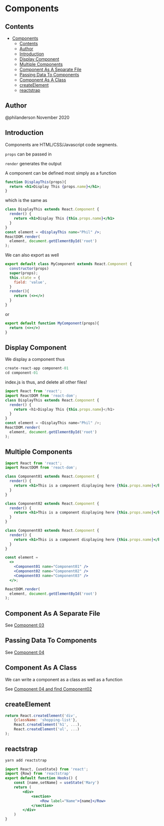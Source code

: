 # Components

## Contents

- [Components](#components)
  - [Contents](#contents)
  - [Author](#author)
  - [Introduction](#introduction)
  - [Display Component](#display-component)
  - [Multiple Components](#multiple-components)
  - [Component As A Separate File](#component-as-a-separate-file)
  - [Passing Data To Components](#passing-data-to-components)
  - [Component As A Class](#component-as-a-class)
  - [createElement](#createelement)
  - [reactstrap](#reactstrap)

## Author

@philanderson 
November 2020

## Introduction

Components are HTML/CSS/Javascript code segments.

`props` can be passed in

`render` generates the output

	



A component can be defined most simply as a function

```jsx
function DisplayThis(props){
  return <h1>Display This {props.name}</h1>;
}
```

which is the same as

```jsx
class DisplayThis extends React.Component {
  render() {
    return <h1>Display This {this.props.name}</h1>
  }
}
const element = <DisplayThis name="Phil" />;
ReactDOM.render(
  element, document.getElementById('root')
);
```

We can also export as well

```jsx
export default class MyComponent extends React.Component {
  constructor(props)
  super(props);
  this.state = {
    field: 'value',
  }
  render(){
    return (<></>)
  }
}
```

or

```jsx
export default function MyComponent(props){
  return (<></>)
}
```

## Display Component

We display a component thus

```jsx
create-react-app component-01
cd component-01
```

index.js is thus, and delete all other files!

```js
import React from 'react';
import ReactDOM from 'react-dom';
class DisplayThis extends React.Component {
  render() {
    return <h1>Display This {this.props.name}</h1>
  }
} 
const element = <DisplayThis name="Phil" />;
ReactDOM.render(
  element, document.getElementById('root')
);
```

## Multiple Components

```jsx
import React from 'react';
import ReactDOM from 'react-dom';

class Component01 extends React.Component {
  render() {
    return <h1>This is a component displaying here {this.props.name}</h1>
  }
} 

class Component02 extends React.Component {
  render() {
    return <h1>This is a component displaying here {this.props.name}</h1>
  }
}

class Component03 extends React.Component {
  render() {
    return <h1>This is a component displaying here {this.props.name}</h1>
  }
}

const element = 
  <>
    <Component01 name="Component01" />
    <Component02 name="Component02" />
    <Component03 name="Component03" />
  </>;

ReactDOM.render(
  element, document.getElementById('root')
);
```

## Component As A Separate File

See [Component 03](StandaloneProjects\components\README.md)

## Passing Data To Components

See [Component 04](StandaloneProjects\components\README.md)

## Component As A Class 

We can write a component as a class as well as a function

See [Component 04 and find Component02](StandaloneProjects\components\README.md)

## createElement

```js
return React.createElement('div', 
	{className: 'shopping-list'},
  	React.createElement('h1', ...),
  	React.createElement('ul', ...)
);
```

## reactstrap

```powershell
yarn add reactstrap
```

```jsx
import React, {useState} from 'react';
import {Row} from 'reactstrap'
export default function Hooks() {
    const [name,setName] = useState('Mary')
    return (
        <div>
            <section>
                <Row label="Name">{name}</Row>
            </section>
        </div>
    )
}
```
